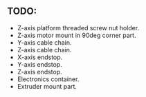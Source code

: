 TODO:
-----
* Z-axis platform threaded screw nut holder.
* Z-axis motor mount in 90deg corner part.
* Y-axis cable chain.
* Z-axis cable chain.
* X-axis endstop.
* Y-axis endstop.
* Z-axis endstop.
* Electronics container.
* Extruder mount part.

